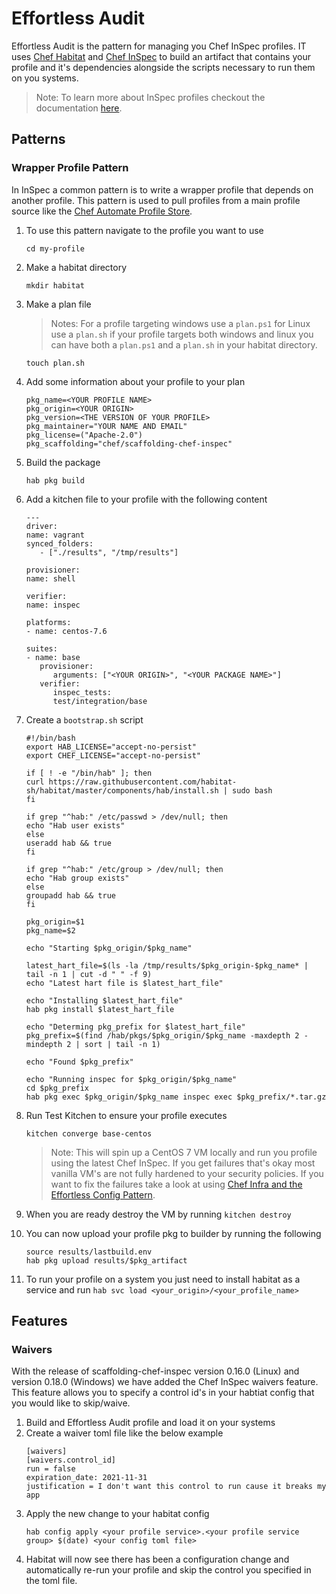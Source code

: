 # Effortless Audit

Effortless Audit is the pattern for managing you Chef InSpec profiles. IT uses [Chef Habitat](https://www.habitat.sh/docs/) and [Chef InSpec](https://www.inspec.io/) to build an artifact that contains your profile and it's dependencies alongside the scripts necessary to run them on you systems.

> Note: To learn more about InSpec profiles checkout the documentation [here](https://www.inspec.io/docs/reference/profiles/).

## Patterns

### Wrapper Profile Pattern

In InSpec a common pattern is to write a wrapper profile that depends on another profile. This pattern is used to pull profiles from a main profile source like the [Chef Automate Profile Store](https://automate.chef.io/docs/profiles/).

1. To use this pattern navigate to the profile you want to use
   ```
   cd my-profile
   ```
1. Make a habitat directory
   ```
   mkdir habitat
   ```
1. Make a plan file
   
   > Notes: For a profile targeting windows use a `plan.ps1` for Linux use a `plan.sh` if your profile targets both windows and linux you can have both a `plan.ps1` and a `plan.sh` in your habitat directory.
   ```
   touch plan.sh
   ```
1. Add some information about your profile to your plan
   ```
   pkg_name=<YOUR PROFILE NAME>
   pkg_origin=<YOUR ORIGIN>
   pkg_version=<THE VERSION OF YOUR PROFILE>
   pkg_maintainer="YOUR NAME AND EMAIL"
   pkg_license=("Apache-2.0")
   pkg_scaffolding="chef/scaffolding-chef-inspec"
   ```
1. Build the package
   ```
   hab pkg build
   ```
1. Add a kitchen file to your profile with the following content
   ```
   ---
   driver:
   name: vagrant
   synced_folders:
      - ["./results", "/tmp/results"]

   provisioner:
   name: shell

   verifier:
   name: inspec

   platforms:
   - name: centos-7.6

   suites:
   - name: base
      provisioner:
         arguments: ["<YOUR ORIGIN>", "<YOUR PACKAGE NAME>"]
      verifier:
         inspec_tests:
         test/integration/base
   ```
1. Create a `bootstrap.sh` script
   ```
   #!/bin/bash
   export HAB_LICENSE="accept-no-persist"
   export CHEF_LICENSE="accept-no-persist"

   if [ ! -e "/bin/hab" ]; then
   curl https://raw.githubusercontent.com/habitat-sh/habitat/master/components/hab/install.sh | sudo bash
   fi

   if grep "^hab:" /etc/passwd > /dev/null; then
   echo "Hab user exists"
   else
   useradd hab && true
   fi

   if grep "^hab:" /etc/group > /dev/null; then
   echo "Hab group exists"
   else
   groupadd hab && true
   fi

   pkg_origin=$1
   pkg_name=$2

   echo "Starting $pkg_origin/$pkg_name"

   latest_hart_file=$(ls -la /tmp/results/$pkg_origin-$pkg_name* | tail -n 1 | cut -d " " -f 9)
   echo "Latest hart file is $latest_hart_file"

   echo "Installing $latest_hart_file"
   hab pkg install $latest_hart_file

   echo "Determing pkg_prefix for $latest_hart_file"
   pkg_prefix=$(find /hab/pkgs/$pkg_origin/$pkg_name -maxdepth 2 -mindepth 2 | sort | tail -n 1)

   echo "Found $pkg_prefix"

   echo "Running inspec for $pkg_origin/$pkg_name"
   cd $pkg_prefix
   hab pkg exec $pkg_origin/$pkg_name inspec exec $pkg_prefix/*.tar.gz
   ```
1. Run Test Kitchen to ensure your profile executes
   ```
   kitchen converge base-centos
   ```
   > Note: This will spin up a CentOS 7 VM locally and run you profile using the latest Chef InSpec. If you get failures that's okay most vanilla VM's are not fully hardened to your security policies. If you want to fix the failures take a look at using [Chef Infra and the Effortless Config Pattern](effortless-config.md).
1. When you are ready destroy the VM by running `kitchen destroy`
1. You can now upload your profile pkg to builder by running the following
   ```
   source results/lastbuild.env
   hab pkg upload results/$pkg_artifact
   ```
1. To run your profile on a system you just need to install habitat as a service and run `hab svc load <your_origin>/<your_profile_name>`

## Features

### Waivers

With the release of scaffolding-chef-inspec version 0.16.0 (Linux) and version 0.18.0 (Windows) we have added the Chef InSpec waivers feature. This feature allows you to specify a control id's in your habtiat config that you would like to skip/waive. 

1. Build and Effortless Audit profile and load it on your systems
1. Create a waiver toml file like the below example
   ```
   [waivers]
   [waivers.control_id]
   run = false
   expiration_date: 2021-11-31
   justification = I don't want this control to run cause it breaks my app
   ```
1. Apply the new change to your habitat config
   ```
   hab config apply <your profile service>.<your profile service group> $(date) <your config toml file>
   ```
1. Habitat will now see there has been a configuration change and automatically re-run your profile and skip the control you specified in the toml file.
